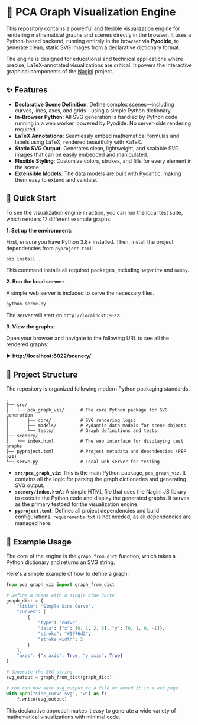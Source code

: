 # 🎨 PCA Graph Visualization Engine

This repository contains a powerful and flexible visualization engine for rendering mathematical graphs and scenes directly in the browser. It uses a Python-based backend, running entirely in the browser via **Pyodide**, to generate clean, static SVG images from a declarative dictionary format.

The engine is designed for educational and technical applications where precise, LaTeX-annotated visualizations are critical. It powers the interactive graphical components of the [Nagini](https://github.com/pointcarre-app/nagini) project.

## ✨ Features

- **Declarative Scene Definition**: Define complex scenes—including curves, lines, axes, and grids—using a simple Python dictionary.
- **In-Browser Python**: All SVG generation is handled by Python code running in a web worker, powered by Pyodide. No server-side rendering required.
- **LaTeX Annotations**: Seamlessly embed mathematical formulas and labels using LaTeX, rendered beautifully with KaTeX.
- **Static SVG Output**: Generates clean, lightweight, and scalable SVG images that can be easily embedded and manipulated.
- **Flexible Styling**: Customize colors, strokes, and fills for every element in the scene.
- **Extensible Models**: The data models are built with Pydantic, making them easy to extend and validate.

## 🚀 Quick Start

To see the visualization engine in action, you can run the local test suite, which renders 17 different example graphs.

**1. Set up the environment:**

First, ensure you have Python 3.8+ installed. Then, install the project dependencies from `pyproject.toml`:

```bash
pip install .
```

This command installs all required packages, including `svgwrite` and `numpy`.

**2. Run the local server:**

A simple web server is included to serve the necessary files.

```bash
python serve.py
```

The server will start on `http://localhost:8022`.

**3. View the graphs:**

Open your browser and navigate to the following URL to see all the rendered graphs:

▶️ **http://localhost:8022/scenery/**

## 📁 Project Structure

The repository is organized following modern Python packaging standards.

```
.
├── src/
│   └── pca_graph_viz/      # The core Python package for SVG generation
│       ├── core/           # SVG rendering logic
│       ├── models/         # Pydantic data models for scene objects
│       └── tests/          # Graph definitions and tests
├── scenery/
│   └── index.html          # The web interface for displaying test graphs
├── pyproject.toml          # Project metadata and dependencies (PEP 621)
└── serve.py                # Local web server for testing
```

- **`src/pca_graph_viz`**: This is the main Python package, `pca_graph_viz`. It contains all the logic for parsing the graph dictionaries and generating SVG output.
- **`scenery/index.html`**: A simple HTML file that uses the Nagini JS library to execute the Python code and display the generated graphs. It serves as the primary testbed for the visualization engine.
- **`pyproject.toml`**: Defines all project dependencies and build configurations. `requirements.txt` is not needed, as all dependencies are managed here.

## 🎨 Example Usage

The core of the engine is the `graph_from_dict` function, which takes a Python dictionary and returns an SVG string.

Here's a simple example of how to define a graph:

```python
from pca_graph_viz import graph_from_dict

# Define a scene with a single blue curve
graph_dict = {
    "title": "Simple Sine Curve",
    "curves": [
        {
            "type": "curve",
            "data": {"x": [0, 1, 2, 3], "y": [0, 1, 0, -1]},
            "stroke": "#1976d2",
            "stroke_width": 2
        }
    ],
    "axes": {"x_axis": True, "y_axis": True}
}

# Generate the SVG string
svg_output = graph_from_dict(graph_dict)

# You can now save svg_output to a file or embed it in a web page
with open("sine_curve.svg", "w") as f:
    f.write(svg_output)
```

This declarative approach makes it easy to generate a wide variety of mathematical visualizations with minimal code.
